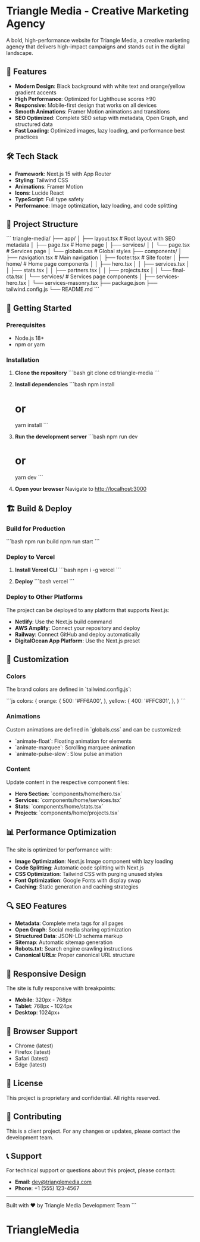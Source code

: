 # Triangle Media - Creative Marketing Agency

A bold, high-performance website for Triangle Media, a creative marketing agency that delivers high-impact campaigns and stands out in the digital landscape.

## 🚀 Features

- **Modern Design**: Black background with white text and orange/yellow gradient accents
- **High Performance**: Optimized for Lighthouse scores ≥90
- **Responsive**: Mobile-first design that works on all devices
- **Smooth Animations**: Framer Motion animations and transitions
- **SEO Optimized**: Complete SEO setup with metadata, Open Graph, and structured data
- **Fast Loading**: Optimized images, lazy loading, and performance best practices

## 🛠️ Tech Stack

- **Framework**: Next.js 15 with App Router
- **Styling**: Tailwind CSS
- **Animations**: Framer Motion
- **Icons**: Lucide React
- **TypeScript**: Full type safety
- **Performance**: Image optimization, lazy loading, and code splitting

## 📁 Project Structure

\`\`\`
triangle-media/
├── app/
│   ├── layout.tsx          # Root layout with SEO metadata
│   ├── page.tsx            # Home page
│   ├── services/
│   │   └── page.tsx        # Services page
│   └── globals.css         # Global styles
├── components/
│   ├── navigation.tsx      # Main navigation
│   ├── footer.tsx          # Site footer
│   ├── home/               # Home page components
│   │   ├── hero.tsx
│   │   ├── services.tsx
│   │   ├── stats.tsx
│   │   ├── partners.tsx
│   │   ├── projects.tsx
│   │   └── final-cta.tsx
│   └── services/           # Services page components
│       ├── services-hero.tsx
│       └── services-masonry.tsx
├── package.json
├── tailwind.config.js
└── README.md
\`\`\`

## 🚀 Getting Started

### Prerequisites

- Node.js 18+ 
- npm or yarn

### Installation

1. **Clone the repository**
   \`\`\`bash
   git clone <repository-url>
   cd triangle-media
   \`\`\`

2. **Install dependencies**
   \`\`\`bash
   npm install
   # or
   yarn install
   \`\`\`

3. **Run the development server**
   \`\`\`bash
   npm run dev
   # or
   yarn dev
   \`\`\`

4. **Open your browser**
   Navigate to [http://localhost:3000](http://localhost:3000)

## 🏗️ Build & Deploy

### Build for Production

\`\`\`bash
npm run build
npm run start
\`\`\`

### Deploy to Vercel

1. **Install Vercel CLI**
   \`\`\`bash
   npm i -g vercel
   \`\`\`

2. **Deploy**
   \`\`\`bash
   vercel
   \`\`\`

### Deploy to Other Platforms

The project can be deployed to any platform that supports Next.js:

- **Netlify**: Use the Next.js build command
- **AWS Amplify**: Connect your repository and deploy
- **Railway**: Connect GitHub and deploy automatically
- **DigitalOcean App Platform**: Use the Next.js preset

## 🎨 Customization

### Colors

The brand colors are defined in \`tailwind.config.js\`:

\`\`\`js
colors: {
  orange: {
    500: '#FF6A00',
  },
  yellow: {
    400: '#FFC801',
  },
}
\`\`\`

### Animations

Custom animations are defined in \`globals.css\` and can be customized:

- \`animate-float\`: Floating animation for elements
- \`animate-marquee\`: Scrolling marquee animation
- \`animate-pulse-slow\`: Slow pulse animation

### Content

Update content in the respective component files:

- **Hero Section**: \`components/home/hero.tsx\`
- **Services**: \`components/home/services.tsx\`
- **Stats**: \`components/home/stats.tsx\`
- **Projects**: \`components/home/projects.tsx\`

## 📊 Performance Optimization

The site is optimized for performance with:

- **Image Optimization**: Next.js Image component with lazy loading
- **Code Splitting**: Automatic code splitting with Next.js
- **CSS Optimization**: Tailwind CSS with purging unused styles
- **Font Optimization**: Google Fonts with display swap
- **Caching**: Static generation and caching strategies

## 🔍 SEO Features

- **Metadata**: Complete meta tags for all pages
- **Open Graph**: Social media sharing optimization
- **Structured Data**: JSON-LD schema markup
- **Sitemap**: Automatic sitemap generation
- **Robots.txt**: Search engine crawling instructions
- **Canonical URLs**: Proper canonical URL structure

## 📱 Responsive Design

The site is fully responsive with breakpoints:

- **Mobile**: 320px - 768px
- **Tablet**: 768px - 1024px  
- **Desktop**: 1024px+

## 🎯 Browser Support

- Chrome (latest)
- Firefox (latest)
- Safari (latest)
- Edge (latest)

## 📄 License

This project is proprietary and confidential. All rights reserved.

## 🤝 Contributing

This is a client project. For any changes or updates, please contact the development team.

## 📞 Support

For technical support or questions about this project, please contact:

- **Email**: dev@trianglemedia.com
- **Phone**: +1 (555) 123-4567

---

Built with ❤️ by Triangle Media Development Team
\`\`\`
# TriangleMedia
